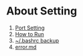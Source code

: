 # About Setting

1. [Port Setting](./about_port.md)
2. [How to Run](./howtorun.md)
3. [~/.bashrc backup](./bashrc_backup.txt)
4. [error.md](./error.md)